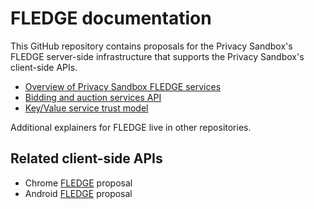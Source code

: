 # FLEDGE documentation

This GitHub repository contains proposals for the Privacy Sandbox's
FLEDGE server-side infrastructure that supports the Privacy
Sandbox's client-side APIs.

* [Overview of Privacy Sandbox FLEDGE services](trusted_services_overview.md)
* [Bidding and auction services API](bidding_auction_services_api.md)
* [Key/Value service trust model](key_value_service_trust_model.md)

Additional explainers for FLEDGE live in other repositories.

## Related client-side APIs

* Chrome [FLEDGE](https://github.com/WICG/turtledove/blob/main/FLEDGE.md) proposal
* Android [FLEDGE](https://developer.android.com/design-for-safety/privacy-sandbox/fledge) proposal
